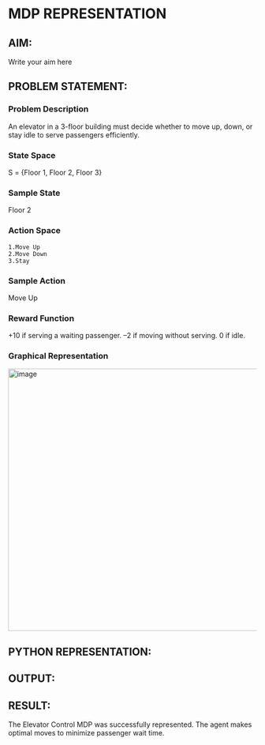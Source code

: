 # MDP REPRESENTATION

## AIM:
Write your aim here

## PROBLEM STATEMENT:

### Problem Description
An elevator in a 3-floor building must decide whether to move up, down, or stay idle to serve passengers efficiently.

### State Space
S = {Floor 1, Floor 2, Floor 3}


### Sample State
Floor 2
### Action Space
```
1.Move Up
2.Move Down
3.Stay
```
### Sample Action
Move Up

### Reward Function
+10 if serving a waiting passenger.
–2 if moving without serving.
0 if idle.

### Graphical Representation
<img width="782" height="531" alt="image" src="https://github.com/user-attachments/assets/d62b4d94-7722-41cc-88e8-69a299335b32" />

## PYTHON REPRESENTATION:

## OUTPUT:

## RESULT:
The Elevator Control MDP was successfully represented. The agent makes optimal moves to minimize passenger wait time.
